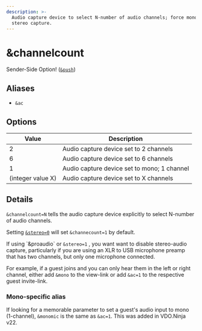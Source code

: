 ```yaml
---
description: >-
  Audio capture device to select N-number of audio channels; force mono or
  stereo capture.
---
```


# \&channelcount

Sender-Side Option! ([`&push`](push.md))

## Aliases

* `&ac`

## Options

| Value             | Description                                 |
| ----------------- | ------------------------------------------- |
| 2                 | Audio capture device set to 2 channels      |
| 6                 | Audio capture device set to 6 channels      |
| 1                 | Audio capture device set to mono; 1 channel |
| (integer value X) | Audio capture device set to X channels      |

## Details

`&channelcount=N` tells the audio capture device explicitly to select N-number of audio channels.&#x20;

Setting [`&stereo=0`](../general-settings/stereo.md) will set `&channecount=1` by default.

If using \`\&proaudio\` or `&stereo=1` , you want want to disable stereo-audio capture, particularly if you are using an XLR to USB microphone preamp that has two channels, but only one microphone connected.

For example, if a guest joins and you can only hear them in the left or right channel, either add `&mono` to the view-link or add `&ac=1` to the respective guest invite-link.

### Mono-specific alias

If looking for a memorable parameter to set a guest's audio input to mono (1-channel), `&monomic` is the same as `&ac=1`. This was added in VDO.Ninja v22.
